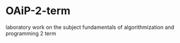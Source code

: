 # OAiP-2-term
laboratory work on the subject fundamentals of algorithmization and programming 2 term
